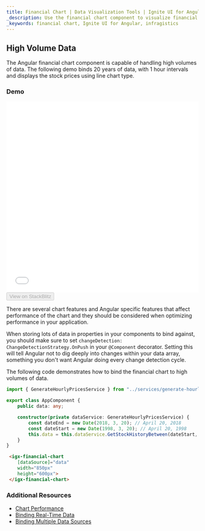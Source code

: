 ```yaml
---
title: Financial Chart | Data Visualization Tools | Ignite UI for Angular | Infragistics | High Volume Data
_description: Use the financial chart component to visualize financial data using a simple API. View the demo, dependencies, usage and toolbar for more information. 
_keywords: financial chart, Ignite UI for Angular, infragistics
---
```


## High Volume Data

The Angular financial chart component is capable of handling high volumes of data. The following demo binds 20 years of data, with 1 hour intervals and displays the stock prices using line chart type.

### Demo

<div class="sample-container loading" style="height: 500px">
    <iframe id="financial-chart-high-volume-iframe" src='{environment:demosBaseUrl}/charts/financial-chart-high-volume' width="100%" height="100%" seamless frameBorder="0" onload="onXPlatSampleIframeContentLoaded(this);"></iframe>
</div>
<div>
    <button data-localize="stackblitz" disabled class="stackblitz-btn"   data-iframe-id="financial-chart-high-volume-iframe" data-demos-base-url="{environment:demosBaseUrl}">View on StackBlitz
    </button>
</div>
<div class="divider--half"></div>

There are several chart features and Angular specific features that affect performance of the chart and they should be considered when optimizing performance in your application.

When storing lots of data in properties in your components to bind against, you should make sure to set `changeDetection: ChangeDetectionStrategy.OnPush` in your `@Component` decorator. Setting this will tell Angular not to dig deeply into changes within your data array, something you don't want Angular doing every change detection cycle.

The following code demonstrates how to bind the financial chart to high volumes of data.

```typescript
import { GenerateHourlyPricesService } from "../services/generate-hourly-prices.service";

export class AppComponent {
    public data: any;

    constructor(private dataService: GenerateHourlyPricesService) {
        const dateEnd = new Date(2018, 3, 20); // April 20, 2018
        const dateStart = new Date(1998, 3, 20); // April 20, 1998
        this.data = this.dataService.GetStockHistoryBetween(dateStart, dateEnd);
    }
}
```

```html
 <igx-financial-chart
    [dataSource]="data"
    width="850px"
    height="600px">
 </igx-financial-chart>
```

<div class="divider--half"></div>

### Additional Resources

<div class="divider--half"></div>

-   [Chart Performance](financialchart_performance.md)
-   [Binding Real-Time Data](financialchart_real_time_data.md)
-   [Binding Multiple Data Sources](financialchart_binding_to_multiple_data.md)
